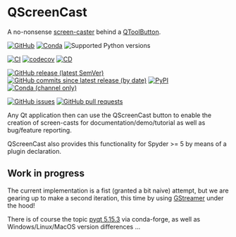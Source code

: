 # QScreenCast
A no-nonsense [screen-caster](https://en.wikipedia.org/wiki/Screencast) behind a [QToolButton](https://doc.qt.io/qt-5/qtoolbutton.html). 

[![GitHub](https://img.shields.io/github/license/Semi-ATE/QScreenCast?color=black)](https://github.com/Semi-ATE/QScreenCast/blob/main/LICENSE)
[![Conda](https://img.shields.io/conda/pn/conda-forge/QScreenCast?color=black)](https://anaconda.org/conda-forge/QScreenCast)
![Supported Python versions](https://img.shields.io/badge/python-%3E%3D3.7-black)

[![CI](https://github.com/Semi-ATE/QScreenCast/workflows/CI/badge.svg?branch=main)](https://github.com/Semi-ATE/QScreenCast/actions?query=workflow%3ACI)
[![codecov](https://codecov.io/gh/Semi-ATE/QScreenCast/branch/main/graph/badge.svg?token=BAP0H9OMED)](https://codecov.io/gh/Semi-ATE/QScreenCast)
[![CD](https://github.com/Semi-ATE/QScreenCast/workflows/CD/badge.svg)](https://github.com/Semi-ATE/QScreenCast/actions?query=workflow%3ACD)

[![GitHub release (latest SemVer)](https://img.shields.io/github/v/release/Semi-ATE/QScreenCast?color=blue&label=GitHub&sort=semver)](https://github.com/Semi-ATE/QScreenCast/releases/latest)
[![GitHub commits since latest release (by date)](https://img.shields.io/github/commits-since/Semi-ATE/QScreenCast/latest)](https://github.com/Semi-ATE/QScreenCast)
[![PyPI](https://img.shields.io/pypi/v/QScreenCast?color=blue&label=PyPI)](https://pypi.org/project/QScreenCast/)
[![Conda (channel only)](https://img.shields.io/conda/vn/conda-forge/QScreenCast?color=blue&label=conda-forge)](https://github.com/conda-forge/QScreenCast-feedstock)

[![GitHub issues](https://img.shields.io/github/issues/Semi-ATE/QScreenCast)](https://github.com/Semi-ATE/QScreenCast/issues)
[![GitHub pull requests](https://img.shields.io/github/issues-pr/Semi-ATE/QScreenCast)](https://github.com/Semi-ATE/QScreenCast/pulls)

Any Qt application then can use the QScreenCast button to enable the creation of screen-casts for documentation/demo/tutorial as well as bug/feature reporting.

QScreenCast also provides this functionality for Spyder >= 5 by means of a plugin declaration.

## Work in progress

The current implementation is a fist (granted a bit naive) attempt, but we are gearing up to make a second iteration, this time by using [GStreamer](https://gstreamer.freedesktop.org/) under the hood!

There is of course the topic [pyqt 5.15.3](https://github.com/conda-forge/qt-feedstock) via conda-forge, as well as Windows/Linux/MacOS version differences ...
